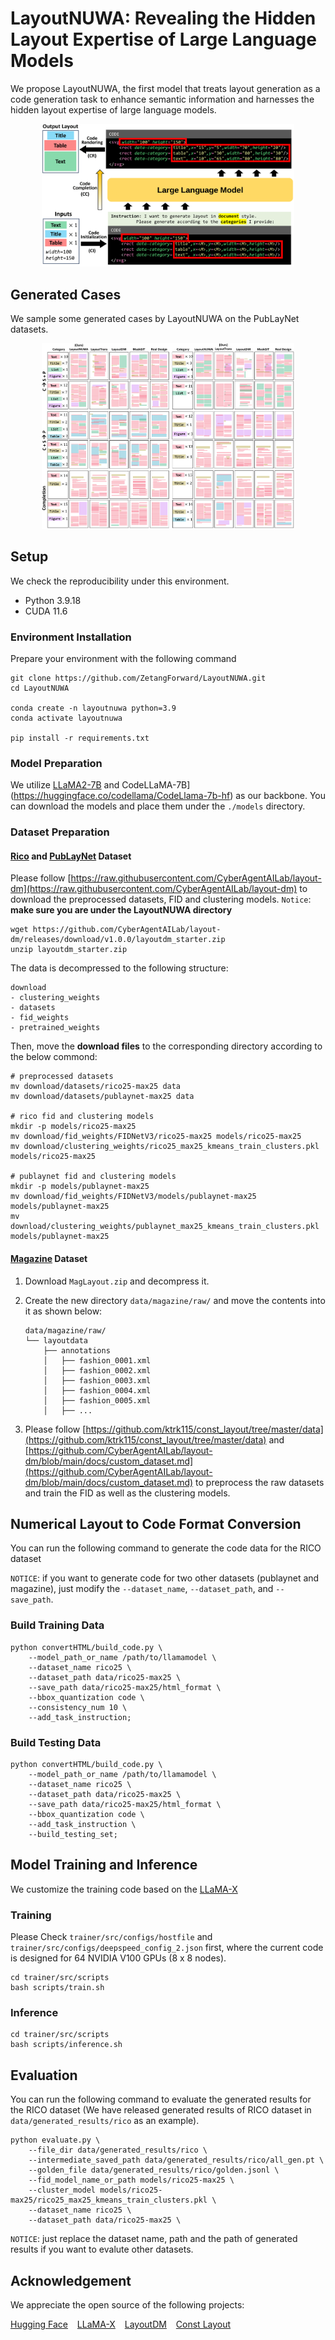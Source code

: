 # LayoutNUWA: Revealing the Hidden Layout Expertise of Large Language Models
We propose LayoutNUWA, the first model that treats layout generation as a code generation task to enhance semantic information and harnesses the hidden layout expertise of large language models. 
<p align="center">  
  <img src="assets/NUWA.png" width="80%" height="50%">  
</p>  

## Generated Cases
We sample some generated cases by LayoutNUWA on the PubLayNet datasets.
<p align="center">  
  <img src="assets/publaynet_cases.png" width="80%" height="50%">  
</p> 

## Setup

We check the reproducibility under this environment.
- Python 3.9.18
- CUDA 11.6

### Environment Installation

Prepare your environment with the following command
```Shell
git clone https://github.com/ZetangForward/LayoutNUWA.git
cd LayoutNUWA

conda create -n layoutnuwa python=3.9
conda activate layoutnuwa

pip install -r requirements.txt
```

### Model Preparation
We utilize [LLaMA2-7B](https://huggingface.co/meta-llama/Llama-2-7b) and CodeLLaMA-7B](https://huggingface.co/codellama/CodeLlama-7b-hf) as our backbone.
You can download the models and place them under the ``./models`` directory.

### Dataset Preparation

#### [Rico](https://interactionmining.org/rico) and [PubLayNet](https://developer.ibm.com/exchanges/data/all/publaynet/) Dataset

Please follow [https://raw.githubusercontent.com/CyberAgentAILab/layout-dm](https://raw.githubusercontent.com/CyberAgentAILab/layout-dm) to download the preprocessed datasets, FID and clustering models. 
``Notice``: **make sure you are under the LayoutNUWA directory**
``` Shell
wget https://github.com/CyberAgentAILab/layout-dm/releases/download/v1.0.0/layoutdm_starter.zip
unzip layoutdm_starter.zip
```

The data is decompressed to the following structure:
```Shell
download
- clustering_weights
- datasets
- fid_weights
- pretrained_weights
```

Then, move the **download files** to the corresponding directory according to the below commond:

```Shell
# preprocessed datasets
mv download/datasets/rico25-max25 data
mv download/datasets/publaynet-max25 data

# rico fid and clustering models
mkdir -p models/rico25-max25
mv download/fid_weights/FIDNetV3/rico25-max25 models/rico25-max25
mv download/clustering_weights/rico25_max25_kmeans_train_clusters.pkl models/rico25-max25

# publaynet fid and clustering models
mkdir -p models/publaynet-max25
mv download/fid_weights/FIDNetV3/models/publaynet-max25 models/publaynet-max25
mv download/clustering_weights/publaynet_max25_kmeans_train_clusters.pkl models/publaynet-max25
```

#### [Magazine](https://xtqiao.com/projects/content_aware_layout/) Dataset

1.  Download `MagLayout.zip` and decompress it.
2.  Create the new directory `data/magazine/raw/` and move the contents into it as shown below:

    ```dircolors
    data/magazine/raw/
    └── layoutdata
        ├── annotations
        │   ├── fashion_0001.xml
        │   ├── fashion_0002.xml
        │   ├── fashion_0003.xml
        │   ├── fashion_0004.xml
        │   ├── fashion_0005.xml
        │   ├── ...
    ```
3. Please follow [https://github.com/ktrk115/const_layout/tree/master/data](https://github.com/ktrk115/const_layout/tree/master/data) and [https://github.com/CyberAgentAILab/layout-dm/blob/main/docs/custom_dataset.md](https://github.com/CyberAgentAILab/layout-dm/blob/main/docs/custom_dataset.md) to preprocess the raw datasets and train the FID as well as the clustering models.


## Numerical Layout to Code Format Conversion
You can run the following command to generate the code data for the RICO dataset

``NOTICE``: if you want to generate code for two other datasets (publaynet and magazine), just modify the ``--dataset_name``, ``--dataset_path``, and ``--save_path``.

### Build Training Data
```Shell
python convertHTML/build_code.py \
    --model_path_or_name /path/to/llamamodel \
    --dataset_name rico25 \
    --dataset_path data/rico25-max25 \
    --save_path data/rico25-max25/html_format \
    --bbox_quantization code \
    --consistency_num 10 \
    --add_task_instruction;
```

### Build Testing Data
```Shell
python convertHTML/build_code.py \
    --model_path_or_name /path/to/llamamodel \
    --dataset_name rico25 \
    --dataset_path data/rico25-max25 \
    --save_path data/rico25-max25/html_format \
    --bbox_quantization code \
    --add_task_instruction \
    --build_testing_set;
```

## Model Training and Inference
We customize the training code based on the [LLaMA-X](https://github.com/AetherCortex/Llama-X)

### Training
Please Check ``trainer/src/configs/hostfile`` and ``trainer/src/configs/deepspeed_config_2.json`` first, where the current code is designed for 64 NVIDIA V100 GPUs (8 x 8 nodes).
```Shell
cd trainer/src/scripts
bash scripts/train.sh
```

### Inference
```Shell
cd trainer/src/scripts
bash scripts/inference.sh
```

## Evaluation
You can run the following command to evaluate the generated results for the RICO dataset (We have released generated results of RICO dataset in ``data/generated_results/rico`` as an example).

```Shell
python evaluate.py \
    --file_dir data/generated_results/rico \
    --intermediate_saved_path data/generated_results/rico/all_gen.pt \
    --golden_file data/generated_results/rico/golden.jsonl \
    --fid_model_name_or_path models/rico25-max25 \
    --cluster_model models/rico25-max25/rico25_max25_kmeans_train_clusters.pkl \
    --dataset_name rico25 \
    --dataset_path data/rico25-max25 \
```

``NOTICE``: just replace the dataset name, path and the path of generated results if you want to evalute other datasets.


## Acknowledgement
We appreciate the open source of the following projects:

[Hugging Face](https://github.com/huggingface) &#8194;
[LLaMA-X](https://github.com/AetherCortex/Llama-X) &#8194;
[LayoutDM](https://github.com/CyberAgentAILab/layout-dm) &#8194; 
[Const Layout](https://github.com/ktrk115/const_layout) &#8194; 